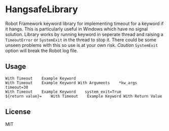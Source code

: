# HangsafeLibrary
Robot Framework keyword library for implementing timeout for a keyword if it hangs. This is particularly useful in Windows which have no signal solution.
Library works by running keyword in seperate thread and raising a `TimeoutError` or `SystemExit` in the thread to stop it. 
There could be some unseen problems with this so use is at your own risk. *Caution* `SystemExit` option will break the Robot log file.

## Usage
```
With Timeout    Example Keyword    
With Timeout    Example Keyword With Arguments    *kw_args    timeout=30
With Timeout    Example Keyword    system_exit=True
${return value}=    With Timeout    Example Keyword With Return Value
```


License
----

MIT
